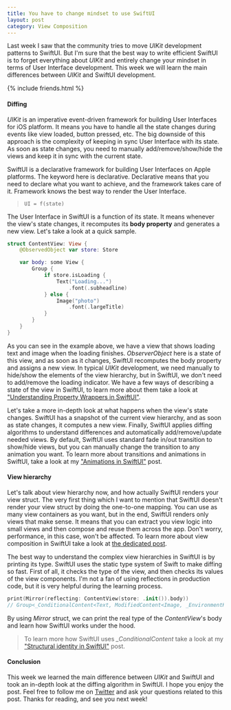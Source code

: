 ```yaml
---
title: You have to change mindset to use SwiftUI
layout: post
category: View Composition
---
```


Last week I saw that the community tries to move *UIKit* development patterns to SwiftUI. But I'm sure that the best way to write efficient SwiftUI is to forget everything about *UIKit* and entirely change your mindset in terms of User Interface development. This week we will learn the main differences between *UIKit* and SwiftUI development.

{% include friends.html %}

#### Diffing
*UIKit* is an imperative event-driven framework for building User Interfaces for iOS platform. It means you have to handle all the state changes during events like view loaded, button pressed, etc. The big downside of this approach is the complexity of keeping in sync User Interface with its state. As soon as state changes, you need to manually add/remove/show/hide the views and keep it in sync with the current state. 

SwiftUI is a declarative framework for building User Interfaces on Apple platforms. The keyword here is declarative. Declarative means that you need to declare what you want to achieve, and the framework takes care of it. Framework knows the best way to render the User Interface.

> `UI = f(state)`

The User Interface in SwiftUI is a function of its state. It means whenever the view's state changes, it recomputes its **body property** and generates a new view. Let's take a look at a quick sample.

```swift
struct ContentView: View {
    @ObservedObject var store: Store

    var body: some View {
        Group {
            if store.isLoading {
                Text("Loading...")
                    .font(.subheadline)
            } else {
                Image("photo")
                    .font(.largeTitle)
            }
        }
    }
}
```

As you can see in the example above, we have a view that shows loading text and image when the loading finishes. *ObserverObject* here is a state of this view, and as soon as it changes, SwiftUI recomputes the body property and assigns a new view. In typical *UIKit* development, we need manually to hide/show the elements of the view hierarchy, but in SwiftUI, we don't need to add/remove the loading indicator. We have a few ways of describing a state of the view in SwiftUI, to learn more about them take a look at ["Understanding Property Wrappers in SwiftUI"](/2019/06/12/understanding-property-wrappers-in-swiftui/).

Let's take a more in-depth look at what happens when the view's state changes. SwiftUI has a snapshot of the current view hierarchy, and as soon as state changes, it computes a new view. Finally, SwiftUI applies diffing algorithms to understand differences and automatically add/remove/update needed views. By default, SwiftUI uses standard fade in/out transition to show/hide views, but you can manually change the transition to any animation you want. To learn more about transitions and animations in SwiftUI, take a look at my ["Animations in SwiftUI"](/2019/06/26/animations-in-swiftui/) post.

#### View hierarchy
Let's talk about view hierarchy now, and how actually SwiftUI renders your view struct. The very first thing which I want to mention that SwiftUI doesn't render your view struct by doing the one-to-one mapping. You can use as many view containers as you want, but in the end, SwiftUI renders only views that make sense. It means that you can extract you view logic into small views and then compose and reuse them across the app. Don't worry, performance, in this case, won't be affected. To learn more about view composition in SwiftUI take a look at [the dedicated post](/2019/10/30/view-composition-in-swiftui/).

The best way to understand the complex view hierarchies in SwiftUI is by printing its type. SwiftUI uses the static type system of Swift to make diffing so fast. First of all, it checks the type of the view, and then checks its values of the view components. I'm not a fan of using reflections in production code, but it is very helpful during the learning process.

```swift
print(Mirror(reflecting: ContentView(store: .init()).body))
// Group<_ConditionalContent<Text, ModifiedContent<Image, _EnvironmentKeyWritingModifier<Optional<Font>>>>>
```

By using *Mirror* struct, we can print the real type of the *ContentView*'s body and learn how SwiftUI works under the hood.

> To learn more how SwiftUI uses *_ConditionalContent* take a look at my ["Structural identity in SwiftUI"](/2021/12/09/structural-identity-in-swiftui/) post.

#### Conclusion
This week we learned the main difference between *UIKit* and SwiftUI and took an in-depth look at the diffing algorithm in SwiftUI. I hope you enjoy the post. Feel free to follow me on [Twitter](https://twitter.com/mecid) and ask your questions related to this post. Thanks for reading, and see you next week! 
